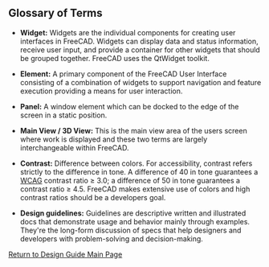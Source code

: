 ## Glossary of Terms

- **Widget:** Widgets are the individual components for creating user interfaces in FreeCAD. Widgets can display data and status information, receive user input, and provide a container for other widgets that should be grouped together. FreeCAD uses the QtWidget toolkit.

- **Element:** A primary component of the FreeCAD User Interface consisting of a combination of widgets to support navigation and feature execution providing a means for user interaction.

- **Panel:** A window element which can be docked to the edge of the screen in a static position.

- **Main View / 3D View:** This is the main view area of the users screen where work is displayed and these two terms are largely interchangeable within FreeCAD.

- **Contrast:** Difference between colors. For accessibility, contrast refers strictly to the difference in tone. A difference of 40 in tone guarantees a [WCAG](https://www.w3.org/WAI/standards-guidelines/wcag/) contrast ratio ≥ 3.0; a difference of 50 in tone guarantees a contrast ratio ≥ 4.5. FreeCAD makes extensive use of colors and high contrast ratios should be a developers goal.

- **Design guidelines:** Guidelines are descriptive written and illustrated docs that demonstrate usage and behavior mainly through examples. They're the long-form discussion of specs that help designers and developers with problem-solving and decision-making.

[Return to Design Guide Main Page](.)
